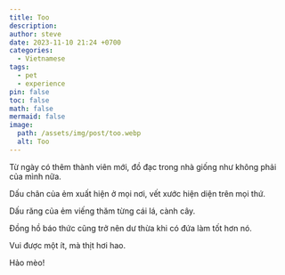 ```yaml
---
title: Too
description: 
author: steve
date: 2023-11-10 21:24 +0700
categories:
  - Vietnamese
tags:
  - pet
  - experience
pin: false
toc: false
math: false
mermaid: false
image:
  path: /assets/img/post/too.webp
  alt: Too
---
```

Từ ngày có thêm thành viên mới, đồ đạc trong nhà giống như không phải của mình nữa.

Dấu chân của ẻm xuất hiện ở mọi nơi, vết xước hiện diện trên mọi thứ.

Dấu răng của ẻm viếng thăm từng cái lá, cành cây.

Đồng hồ báo thức cũng trở nên dư thừa khi có đứa làm tốt hơn nó.

Vui được một ít, mà thịt hơi hao.

Hảo mèo!